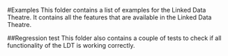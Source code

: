 #Examples
This folder contains a list of examples for the Linked Data Theatre. It contains all the features that are available in the Linked Data Theatre.

##Regression test
This folder also contains a couple of tests to check if all functionality of the LDT is working correctly.